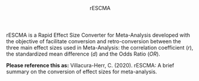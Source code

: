 <header>rESCMA</header>

rESCMA is a Rapid Effect Size Converter for Meta-Analysis developed with the objective of facilitate conversion and retro-conversion between the three main effect sizes used in Meta-Analysis: the correlation coefficient (<i>r</i>), the standardized mean difference (<i>d</i>) and the Odds Ratio (<i>OR</i>).


<b>Please reference this as:</b>
Villacura-Herr, C. (2020). rESCMA: A brief summary on the conversion of effect sizes for meta-analysis.
